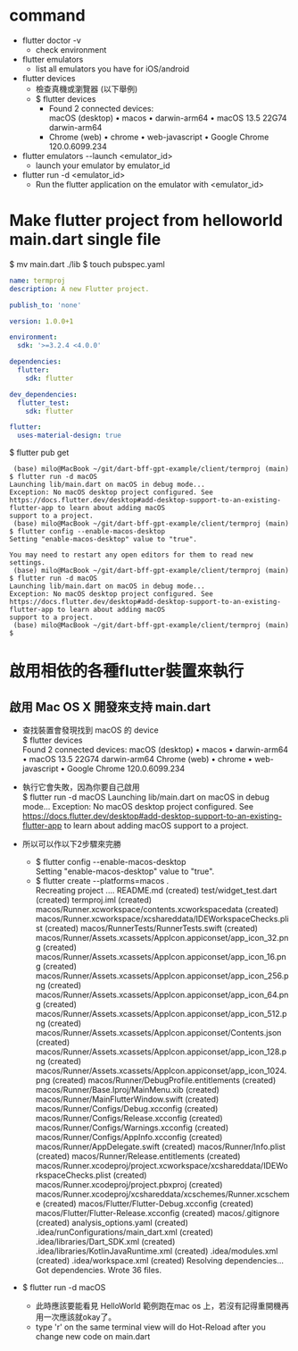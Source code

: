 # command
- flutter doctor -v 
  - check environment
- flutter emulators  
  - list all emulators you have for iOS/android 
- flutter devices
  - 檢查真機或瀏覽器 (以下舉例)
  - $ flutter devices  
      - Found 2 connected devices:  
      macOS (desktop) • macos  • darwin-arm64   • macOS 13.5 22G74 darwin-arm64
      - Chrome (web)    • chrome • web-javascript • Google Chrome 120.0.6099.234
- flutter emulators --launch <emulator_id>
  - launch your emulator by emulator_id  
- flutter run -d <emulator_id>
  - Run the flutter application on the emulator with <emulator_id>


# Make flutter project from helloworld main.dart single file
$ mv main.dart ./lib
$ touch pubspec.yaml
```yaml
name: termproj
description: A new Flutter project.

publish_to: 'none'

version: 1.0.0+1

environment:
  sdk: '>=3.2.4 <4.0.0'

dependencies:
  flutter:
    sdk: flutter

dev_dependencies:
  flutter_test:
    sdk: flutter

flutter:
  uses-material-design: true

```

$ flutter pub get





```
 (base) milo@MacBook ~/git/dart-bff-gpt-example/client/termproj (main) $ flutter run -d macOS
Launching lib/main.dart on macOS in debug mode...
Exception: No macOS desktop project configured. See https://docs.flutter.dev/desktop#add-desktop-support-to-an-existing-flutter-app to learn about adding macOS
support to a project.
 (base) milo@MacBook ~/git/dart-bff-gpt-example/client/termproj (main) $ flutter config --enable-macos-desktop
Setting "enable-macos-desktop" value to "true".

You may need to restart any open editors for them to read new settings.
 (base) milo@MacBook ~/git/dart-bff-gpt-example/client/termproj (main) $ flutter run -d macOS                 
Launching lib/main.dart on macOS in debug mode...
Exception: No macOS desktop project configured. See https://docs.flutter.dev/desktop#add-desktop-support-to-an-existing-flutter-app to learn about adding macOS
support to a project.
 (base) milo@MacBook ~/git/dart-bff-gpt-example/client/termproj (main) $ 
```

# 啟用相依的各種flutter裝置來執行

## 啟用 Mac OS X 開發來支持 main.dart
- 查找裝置會發現找到 macOS 的 device   
$ flutter devices     
Found 2 connected devices:
  macOS (desktop) • macos  • darwin-arm64   • macOS 13.5 22G74 darwin-arm64
  Chrome (web)    • chrome • web-javascript • Google Chrome 120.0.6099.234

- 執行它會失敗，因為你要自己啟用  
$ flutter run -d macOS
Launching lib/main.dart on macOS in debug mode...
Exception: No macOS desktop project configured. See https://docs.flutter.dev/desktop#add-desktop-support-to-an-existing-flutter-app to learn about adding macOS
support to a project.

- 所以可以作以下2步驟來完勝
  - $ flutter config --enable-macos-desktop  
    Setting "enable-macos-desktop" value to "true".
  - $ flutter create --platforms=macos .  
      Recreating project ....
      README.md (created)
      test/widget_test.dart (created)
      termproj.iml (created)
      macos/Runner.xcworkspace/contents.xcworkspacedata (created)
      macos/Runner.xcworkspace/xcshareddata/IDEWorkspaceChecks.plist (created)
      macos/RunnerTests/RunnerTests.swift (created)
      macos/Runner/Assets.xcassets/AppIcon.appiconset/app_icon_32.png (created)
      macos/Runner/Assets.xcassets/AppIcon.appiconset/app_icon_16.png (created)
      macos/Runner/Assets.xcassets/AppIcon.appiconset/app_icon_256.png (created)
      macos/Runner/Assets.xcassets/AppIcon.appiconset/app_icon_64.png (created)
      macos/Runner/Assets.xcassets/AppIcon.appiconset/app_icon_512.png (created)
      macos/Runner/Assets.xcassets/AppIcon.appiconset/Contents.json (created)
      macos/Runner/Assets.xcassets/AppIcon.appiconset/app_icon_128.png (created)
      macos/Runner/Assets.xcassets/AppIcon.appiconset/app_icon_1024.png (created)
      macos/Runner/DebugProfile.entitlements (created)
      macos/Runner/Base.lproj/MainMenu.xib (created)
      macos/Runner/MainFlutterWindow.swift (created)
      macos/Runner/Configs/Debug.xcconfig (created)
      macos/Runner/Configs/Release.xcconfig (created)
      macos/Runner/Configs/Warnings.xcconfig (created)
      macos/Runner/Configs/AppInfo.xcconfig (created)
      macos/Runner/AppDelegate.swift (created)
      macos/Runner/Info.plist (created)
      macos/Runner/Release.entitlements (created)
      macos/Runner.xcodeproj/project.xcworkspace/xcshareddata/IDEWorkspaceChecks.plist (created)
      macos/Runner.xcodeproj/project.pbxproj (created)
      macos/Runner.xcodeproj/xcshareddata/xcschemes/Runner.xcscheme (created)
      macos/Flutter/Flutter-Debug.xcconfig (created)
      macos/Flutter/Flutter-Release.xcconfig (created)
      macos/.gitignore (created)
      analysis_options.yaml (created)
      .idea/runConfigurations/main_dart.xml (created)
      .idea/libraries/Dart_SDK.xml (created)
      .idea/libraries/KotlinJavaRuntime.xml (created)
      .idea/modules.xml (created)
      .idea/workspace.xml (created)
    Resolving dependencies... 
    Got dependencies.
    Wrote 36 files.

- $ flutter run -d macOS  
  - 此時應該要能看見 HelloWorld 範例跑在mac os 上，若沒有記得重開機再用一次應該就okay了。
  - type 'r' on the same terminal view will do Hot-Reload after you change new code on main.dart  